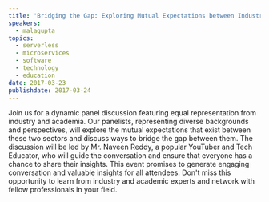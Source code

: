 ```yaml
---
title: 'Bridging the Gap: Exploring Mutual Expectations between Industry and Academia'
speakers:
  - malagupta
topics:
  - serverless
  - microservices
  - software
  - technology
  - education
date: 2017-03-23
publishdate: 2017-03-24
---
```


Join us for a dynamic panel discussion featuring equal representation from industry and academia. Our panelists, representing diverse backgrounds and perspectives, will explore the mutual expectations that exist between these two sectors and discuss ways to bridge the gap between them. The discussion will be led by Mr. Naveen Reddy, a popular YouTuber and Tech Educator, who will guide the conversation and ensure that everyone has a chance to share their insights. This event promises to generate engaging conversation and valuable insights for all attendees. Don't miss this opportunity to learn from industry and academic experts and network with fellow professionals in your field.